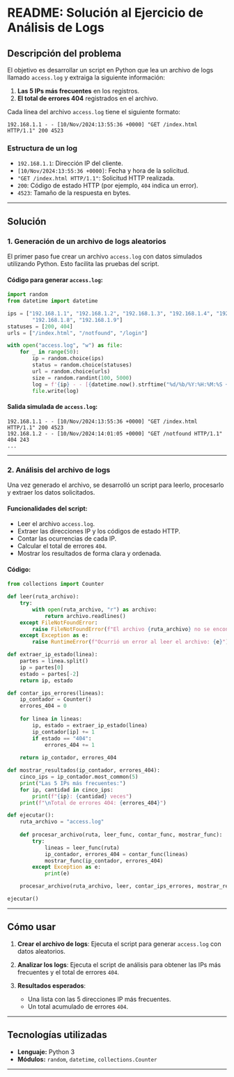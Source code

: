 # **README: Solución al Ejercicio de Análisis de Logs**

## **Descripción del problema**
El objetivo es desarrollar un script en Python que lea un archivo de logs llamado `access.log` y extraiga la siguiente información:

1. **Las 5 IPs más frecuentes** en los registros.
2. **El total de errores 404** registrados en el archivo.

Cada línea del archivo `access.log` tiene el siguiente formato:
```
192.168.1.1 - - [10/Nov/2024:13:55:36 +0000] "GET /index.html HTTP/1.1" 200 4523
```

### **Estructura de un log**
- `192.168.1.1`: Dirección IP del cliente.
- `[10/Nov/2024:13:55:36 +0000]`: Fecha y hora de la solicitud.
- `"GET /index.html HTTP/1.1"`: Solicitud HTTP realizada.
- `200`: Código de estado HTTP (por ejemplo, `404` indica un error).
- `4523`: Tamaño de la respuesta en bytes.

---

## **Solución**
### **1. Generación de un archivo de logs aleatorios**
El primer paso fue crear un archivo `access.log` con datos simulados utilizando Python. Esto facilita las pruebas del script.

#### Código para generar `access.log`:
```python
import random
from datetime import datetime

ips = ["192.168.1.1", "192.168.1.2", "192.168.1.3", "192.168.1.4", "192.168.1.5", "192.168.1.6", "192.168.1.7",
        "192.168.1.8", "192.168.1.9"]
statuses = [200, 404]
urls = ["/index.html", "/notfound", "/login"]

with open("access.log", "w") as file:
    for _ in range(50):
        ip = random.choice(ips)
        status = random.choice(statuses)
        url = random.choice(urls)
        size = random.randint(100, 5000)
        log = f'{ip} - - [{datetime.now().strftime("%d/%b/%Y:%H:%M:%S +0000")}] "GET {url} HTTP/1.1" {status} {size}\n'
        file.write(log)
```

#### Salida simulada de `access.log`:
```
192.168.1.1 - - [10/Nov/2024:13:55:36 +0000] "GET /index.html HTTP/1.1" 200 4523
192.168.1.2 - - [10/Nov/2024:14:01:05 +0000] "GET /notfound HTTP/1.1" 404 243
...
```

---

### **2. Análisis del archivo de logs**
Una vez generado el archivo, se desarrolló un script para leerlo, procesarlo y extraer los datos solicitados.

#### Funcionalidades del script:
- Leer el archivo `access.log`.
- Extraer las direcciones IP y los códigos de estado HTTP.
- Contar las ocurrencias de cada IP.
- Calcular el total de errores `404`.
- Mostrar los resultados de forma clara y ordenada.

#### Código:
```python
from collections import Counter

def leer(ruta_archivo):
    try:
        with open(ruta_archivo, "r") as archivo:
            return archivo.readlines()
    except FileNotFoundError:
        raise FileNotFoundError(f"El archivo {ruta_archivo} no se encontró.")
    except Exception as e:
        raise RuntimeError(f"Ocurrió un error al leer el archivo: {e}")

def extraer_ip_estado(linea):
    partes = linea.split()
    ip = partes[0]
    estado = partes[-2]
    return ip, estado

def contar_ips_errores(lineas):
    ip_contador = Counter()
    errores_404 = 0
    
    for linea in lineas:
        ip, estado = extraer_ip_estado(linea)
        ip_contador[ip] += 1
        if estado == "404":
            errores_404 += 1
    
    return ip_contador, errores_404

def mostrar_resultados(ip_contador, errores_404):
    cinco_ips = ip_contador.most_common(5)
    print("Las 5 IPs más frecuentes:")
    for ip, cantidad in cinco_ips:
        print(f"{ip}: {cantidad} veces")
    print(f"\nTotal de errores 404: {errores_404}")

def ejecutar():
    ruta_archivo = "access.log"
    
    def procesar_archivo(ruta, leer_func, contar_func, mostrar_func):
        try:
            lineas = leer_func(ruta)
            ip_contador, errores_404 = contar_func(lineas)
            mostrar_func(ip_contador, errores_404)
        except Exception as e:
            print(e)

    procesar_archivo(ruta_archivo, leer, contar_ips_errores, mostrar_resultados)

ejecutar()
```

---

## **Cómo usar**
1. **Crear el archivo de logs**:
   Ejecuta el script para generar `access.log` con datos aleatorios.

2. **Analizar los logs**:
   Ejecuta el script de análisis para obtener las IPs más frecuentes y el total de errores `404`.

3. **Resultados esperados**:
   - Una lista con las 5 direcciones IP más frecuentes.
   - Un total acumulado de errores `404`.

---

## **Tecnologías utilizadas**
- **Lenguaje:** Python 3
- **Módulos:** `random`, `datetime`, `collections.Counter`

---
